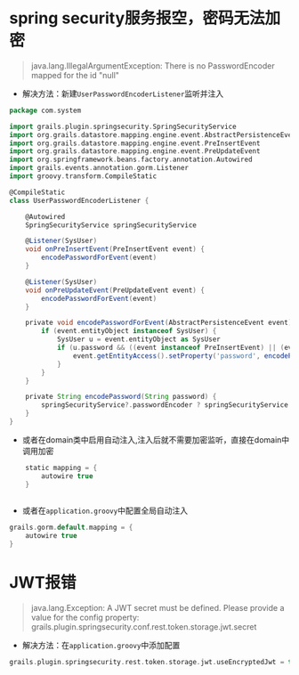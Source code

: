# spring security服务报空，密码无法加密

> java.lang.IllegalArgumentException: There is no PasswordEncoder mapped for the id "null"

* 解决方法：新建`UserPasswordEncoderListener`监听并注入

```groovy
package com.system

import grails.plugin.springsecurity.SpringSecurityService
import org.grails.datastore.mapping.engine.event.AbstractPersistenceEvent
import org.grails.datastore.mapping.engine.event.PreInsertEvent
import org.grails.datastore.mapping.engine.event.PreUpdateEvent
import org.springframework.beans.factory.annotation.Autowired
import grails.events.annotation.gorm.Listener
import groovy.transform.CompileStatic

@CompileStatic
class UserPasswordEncoderListener {

    @Autowired
    SpringSecurityService springSecurityService

    @Listener(SysUser)
    void onPreInsertEvent(PreInsertEvent event) {
        encodePasswordForEvent(event)
    }

    @Listener(SysUser)
    void onPreUpdateEvent(PreUpdateEvent event) {
        encodePasswordForEvent(event)
    }

    private void encodePasswordForEvent(AbstractPersistenceEvent event) {
        if (event.entityObject instanceof SysUser) {
            SysUser u = event.entityObject as SysUser
            if (u.password && ((event instanceof PreInsertEvent) || (event instanceof PreUpdateEvent && u.isDirty('password')))) {
                event.getEntityAccess().setProperty('password', encodePassword(u.password))
            }
        }
    }

    private String encodePassword(String password) {
        springSecurityService?.passwordEncoder ? springSecurityService.encodePassword(password) : password
    }
}
```

* 或者在domain类中启用自动注入,注入后就不需要加密监听，直接在domain中调用加密

```groovy
    static mapping = {
        autowire true
    }
    
```

* 或者在`application.groovy`中配置全局自动注入

```groovy
grails.gorm.default.mapping = {
    autowire true
}
```

# JWT报错

> java.lang.Exception: A JWT secret must be defined. Please provide a value for the config property: grails.plugin.springsecurity.conf.rest.token.storage.jwt.secret

* 解决方法：在`application.groovy`中添加配置

```groovy
grails.plugin.springsecurity.rest.token.storage.jwt.useEncryptedJwt = true
```
